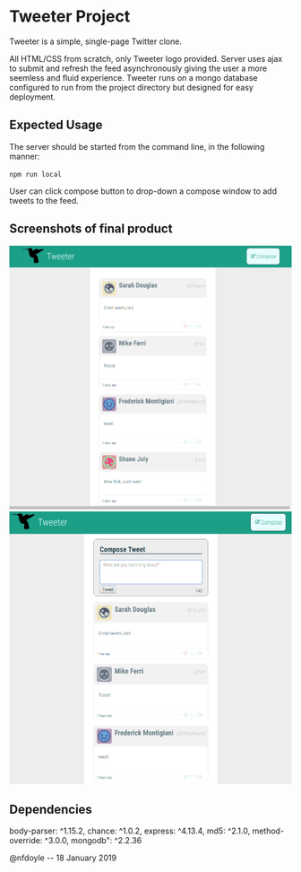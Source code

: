 # Tweeter Project

Tweeter is a simple, single-page Twitter clone.

All HTML/CSS from scratch, only Tweeter logo provided. Server uses ajax to submit and refresh the feed asynchronously giving the user a more seemless and fluid experience. Tweeter runs on a mongo database configured to run from the project directory but designed for easy deployment.

## Expected Usage

The server should be started from the command line, in the following manner:

`npm run local`

User can click compose button to drop-down a compose window to add tweets to the feed.

## Screenshots of final product

!["Screenshot of register page"](https://raw.githubusercontent.com/nfdoyle/tweeter/master/docs/home-screen.png)
!["Screenshot of compose window"](https://raw.githubusercontent.com/nfdoyle/tweeter/master/docs/compose.png)

## Dependencies

body-parser: ^1.15.2,
chance: ^1.0.2,
express: ^4.13.4,
md5: ^2.1.0,
method-override: ^3.0.0,
mongodb": ^2.2.36

@nfdoyle -- 18 January 2019
